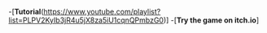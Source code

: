 -[**Tutorial**(https://www.youtube.com/playlist?list=PLPV2KyIb3jR4u5jX8za5iU1cqnQPmbzG0)]
-[**Try the game on itch.io**]
